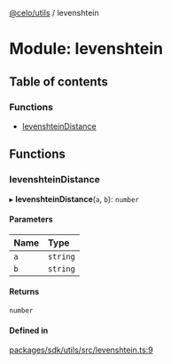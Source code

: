 [@celo/utils](../README.md) / levenshtein

# Module: levenshtein

## Table of contents

### Functions

- [levenshteinDistance](levenshtein.md#levenshteindistance)

## Functions

### levenshteinDistance

▸ **levenshteinDistance**(`a`, `b`): `number`

#### Parameters

| Name | Type |
| :------ | :------ |
| `a` | `string` |
| `b` | `string` |

#### Returns

`number`

#### Defined in

[packages/sdk/utils/src/levenshtein.ts:9](https://github.com/celo-org/developer-tooling/blob/master/packages/sdk/utils/src/levenshtein.ts#L9)

